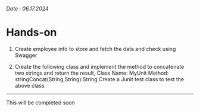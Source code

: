 
*Date : 06.17.2024*

# Hands-on

1. Create employee info to store and fetch the data and check using Swagger 

2. Create the following class and implement the method to concatenate two strings and return the result, Class Name: MyUnit Method: stringConcat(String,String):String Create a Junit test class to test the above class.


---


This will be completed soon


